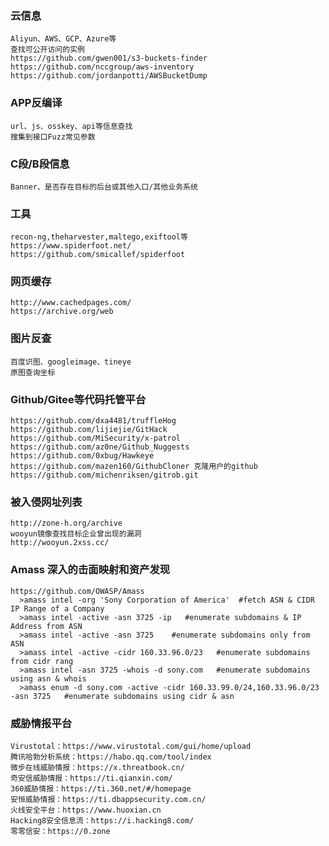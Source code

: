 ### 云信息
	Aliyun、AWS、GCP、Azure等
	查找可公开访问的实例
	https://github.com/gwen001/s3-buckets-finder
	https://github.com/nccgroup/aws-inventory
	https://github.com/jordanpotti/AWSBucketDump
### APP反编译
	url、js、osskey、api等信息查找
	搜集到接口Fuzz常见参数
### C段/B段信息
	Banner、是否存在目标的后台或其他入口/其他业务系统
### 工具
	recon-ng,theharvester,maltego,exiftool等
	https://www.spiderfoot.net/
	https://github.com/smicallef/spiderfoot
### 网页缓存
	http://www.cachedpages.com/
	https://archive.org/web
### 图片反查
	百度识图、googleimage、tineye
	原图查询坐标
### Github/Gitee等代码托管平台
	https://github.com/dxa4481/truffleHog
	https://github.com/lijiejie/GitHack
	https://github.com/MiSecurity/x-patrol
	https://github.com/az0ne/Github_Nuggests
	https://github.com/0xbug/Hawkeye
	https://github.com/mazen160/GithubCloner 克隆用户的github
	https://github.com/michenriksen/gitrob.git
### 被入侵网址列表
	http://zone-h.org/archive
	wooyun镜像查找目标企业曾出现的漏洞
	http://wooyun.2xss.cc/
### Amass 深入的击面映射和资产发现
  	https://github.com/OWASP/Amass 
	  >amass intel -org 'Sony Corporation of America'  #fetch ASN & CIDR IP Range of a Company
	  >amass intel -active -asn 3725 -ip   #enumerate subdomains & IP Address from ASN
	  >amass intel -active -asn 3725    #enumerate subdomains only from ASN 
	  >amass intel -active -cidr 160.33.96.0/23   #enumerate subdomains from cidr rang
	  >amass intel -asn 3725 -whois -d sony.com   #enumerate subdomains using asn & whois
	  >amass enum -d sony.com -active -cidr 160.33.99.0/24,160.33.96.0/23 -asn 3725   #enumerate subdomains using cidr & asn
### 威胁情报平台
  	Virustotal：https://www.virustotal.com/gui/home/upload
	腾讯哈勃分析系统：https://habo.qq.com/tool/index
	微步在线威胁情报：https://x.threatbook.cn/
	奇安信威胁情报：https://ti.qianxin.com/
	360威胁情报：https://ti.360.net/#/homepage
	安恒威胁情报：https://ti.dbappsecurity.com.cn/
	火线安全平台：https://www.huoxian.cn
	Hacking8安全信息流：https://i.hacking8.com/
	零零信安：https://0.zone